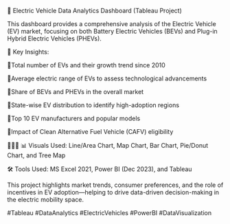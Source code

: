 🚗 Electric Vehicle Data Analytics Dashboard (Tableau Project)

This dashboard provides a comprehensive analysis of the Electric Vehicle (EV) market, focusing on both Battery Electric Vehicles (BEVs) and Plug-in Hybrid Electric Vehicles (PHEVs).

🔑 Key Insights:

🔺Total number of EVs and their growth trend since 2010

🔺Average electric range of EVs to assess technological advancements

🔺Share of BEVs and PHEVs in the overall market

🔺State-wise EV distribution to identify high-adoption regions

🔺Top 10 EV manufacturers and popular models

🔺Impact of Clean Alternative Fuel Vehicle (CAFV) eligibility

🧑🏻‍💻 📊 Visuals Used: Line/Area Chart, Map Chart, Bar Chart, Pie/Donut Chart, and Tree Map

🛠 Tools Used: MS Excel 2021, Power BI (Dec 2023), and Tableau

This project highlights market trends, consumer preferences, and the role of incentives in EV adoption—helping to drive data-driven decision-making in the electric mobility space.

#Tableau #DataAnalytics #ElectricVehicles #PowerBI #DataVisualization

